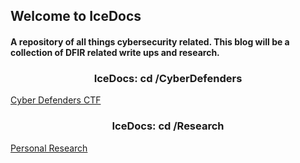 ## Welcome to IceDocs

#### A repository of all things cybersecurity related. This blog will be a collection of DFIR related write ups and research.

### <center>IceDocs: cd /CyberDefenders</center>
[Cyber Defenders CTF](sections/cyberdefenders)

### <center>IceDocs: cd /Research</center>
[Personal Research](sections/research)
